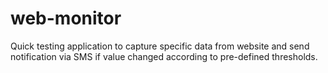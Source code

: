 # web-monitor

Quick testing application to capture specific data from website and send notification via SMS if value changed according
to pre-defined thresholds.
